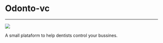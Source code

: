 # Odonto-vc
---

![](https://travis-ci.org/breim/odonto-vc.svg?branch=master)

A small plataform to help dentists control your bussines.
